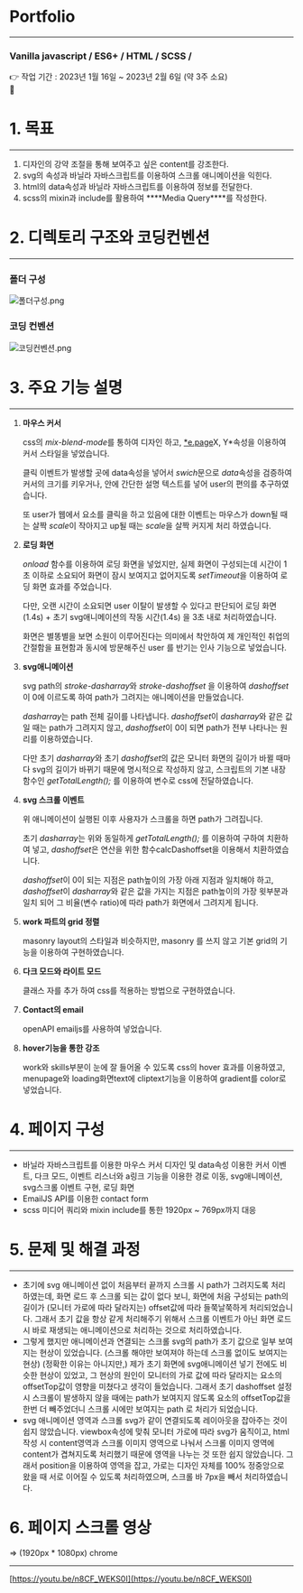 # Portfolio

---

### Vanilla javascript / ES6+ / HTML / SCSS /

<aside>
👉 작업 기간  :  2023년 1월 16일 ~ 2023년 2월 6일 (약 3주 소요)

</aside>

<aside>
🥰

</aside>

# 1. 목표

---

1. 디자인의 강약 조절을 통해 보여주고 싶은 content를 강조한다.
2. svg의 속성과 바닐라 자바스크립트를 이용하여 스크롤 애니메이션을 익힌다.
3. html의 data속성과 바닐라 자바스크립트를 이용하여 정보를 전달한다.
4. scss의 mixin과 include를 활용하여 \***\*Media Query\*\***를 작성한다.

# 2. 디렉토리 구조와 코딩컨벤션

---

### 폴더 구성

![폴더구성.png](./common/images/%ED%8F%B4%EB%8D%94%EA%B5%AC%EC%84%B1.png)

### 코딩 컨벤션

![코딩컨벤션.png](./common/images/%EC%BD%94%EB%94%A9%EC%BB%A8%EB%B2%A4%EC%85%98.png)

# 3. 주요 기능 설명

---

1. **마우스 커서**

   css의 *mix-blend-mode*를 통하여 디자인 하고, [\*e.page](http://e.page)X, Y\*속성을 이용하여 커서 스타일을 넣었습니다.

   클릭 이벤트가 발생할 곳에 data속성을 넣어서 *swich*문으로 *data*속성을 검증하여 커서의 크기를 키우거나, 안에 간단한 설명 텍스트를 넣어 user의 편의를 추구하였습니다.

   또 user가 웹에서 요소를 클릭을 하고 있음에 대한 이벤트는 마우스가 down될 때는 살짝 *scale*이 작아지고 up될 때는 *scale*을 살짝 커지게 처리 하였습니다.

2. **로딩 화면**

   _onload_ 함수를 이용하여 로딩 화면을 넣었지만, 실제 화면이 구성되는데 시간이 1초 이하로 소요되어 화면이 잠시 보여지고 없어지도록 *setTimeout*을 이용하여 로딩 화면 효과를 주었습니다.

   다만, 오랜 시간이 소요되면 user 이탈이 발생할 수 있다고 판단되어 로딩 화면(1.4s) + 초기 svg애니메이션의 작동 시간(1.4s) 을 3초 내로 처리하였습니다.

   화면은 별똥별을 보면 소원이 이루어진다는 의미에서 착안하여 제 개인적인 취업의 간절함을 표현함과 동시에 방문해주신 user 를 반기는 인사 기능으로 넣었습니다.

3. **svg애니메이션**

   svg path의 *stroke-dasharray*와 _stroke-dashoffset_ 을 이용하여 *dashoffset*이 0에 이르도록 하여 path가 그려지는 애니메이션을 만들었습니다.

   *dasharray*는 path 전체 길이를 나타냅니다. *dashoffset*이 *dasharray*와 같은 값일 때는 path가 그려지지 않고, *dashoffset*이 0이 되면 path가 전부 나타나는 원리를 이용하였습니다.

   다만 초기 *dasharray*와 초기 *dashoffset*의 값은 모니터 화면의 길이가 바뀔 때마다 svg의 길이가 바뀌기 때문에 명시적으로 작성하지 않고, 스크립트의 기본 내장 함수인 _getTotalLength();_ 를 이용하여 변수로 css에 전달하였습니다.

4. **svg 스크롤 이벤트**

   위 애니메이션이 실행된 이후 사용자가 스크롤을 하면 path가 그려집니다.

   초기 *dasharray*는 위와 동일하게 _getTotalLength();_ 를 이용하여 구하여 치환하여 넣고, *dashoffset*은 연산을 위한 함수calcDashoffset을 이용해서 치환하였습니다.

   *dashoffset*이 0이 되는 지점은 path높이의 가장 아래 지점과 일치해야 하고, *dashoffset*이 *dasharray*와 같은 값을 가지는 지점은 path높이의 가장 윗부분과 일치 되어 그 비율(변수 ratio)에 따라 path가 화면에서 그려지게 됩니다.

5. **work 파트의 grid 정렬**

   masonry layout의 스타일과 비슷하지만, masonry 를 쓰지 않고 기본 grid의 기능을 이용하여 구현하였습니다.

6. **다크 모드와 라이트 모드**

   클래스 자를 추가 하여 css를 적용하는 방법으로 구현하였습니다.

7. **Contact의 email**

   openAPI emailjs를 사용하여 넣었습니다.

8. **hover기능을 통한 강조**

   work와 skills부분이 눈에 잘 들어올 수 있도록 css의 hover 효과를 이용하였고, menupage와 loading화면text에 cliptext기능을 이용하여 gradient를 color로 넣었습니다.

# 4. 페이지 구성

---

- 바닐라 자바스크립트를 이용한 마우스 커서 디자인 및 data속성 이용한 커서 이벤트, 다크 모드, 이벤트 리스너와 a링크 기능을 이용한 경로 이동, svg애니메이션, svg스크롤 이벤트 구현, 로딩 화면
- EmailJS API를 이용한 contact form
- scss 미디어 쿼리와 mixin include를 통한 1920px ~ 769px까지 대응

# 5. 문제 및 해결 과정

---

- 초기에 svg 애니메이션 없이 처음부터 끝까지 스크롤 시 path가 그려지도록 처리 하였는데, 화면 로드 후 스크롤 되는 값이 없다 보니, 화면에 처음 구성되는 path의 길이가 (모니터 가로에 따라 달라지는) offset값에 따라 들쭉날쭉하게 처리되었습니다.
  그래서 초기 값을 항상 같게 처리해주기 위해서 스크롤 이벤트가 아닌 화면 로드시 바로 재생되는 애니메이션으로 처리하는 것으로 처리하였습니다.
- 그렇게 했지만 애니메이션과 연결되는 스크롤 svg의 path가 초기 값으로 일부 보여지는 현상이 있었습니다. (스크롤 해야만 보여져야 하는데 스크롤 없이도 보여지는 현상)
  (정확한 이유는 아니지만,) 제가 초기 화면에 svg애니메이션 넣기 전에도 비슷한 현상이 있었고, 그 현상의 원인이 모니터의 가로 값에 따라 달라지는 요소의 offsetTop값이 영향을 미쳤다고 생각이 들었습니다.
  그래서 초기 dashoffset 설정 시 스크롤이 발생하지 않을 때에는 path가 보여지지 않도록 요소의 offsetTop값을 한번 더 빼주었더니 스크롤 시에만 보여지는 path 로 처리가 되었습니다.
- svg 애니메이션 영역과 스크롤 svg가 같이 연결되도록 레이아웃을 잡아주는 것이 쉽지 않았습니다. viewbox속성에 맞춰 모니터 가로에 따라 svg가 움직이고, html 작성 시 content영역과 스크롤 이미지 영역으로 나눠서 스크롤 이미지 영역에 content가 겹쳐지도록 처리했기 때문에 영역을 나누는 것 또한 쉽지 않았습니다.
  그래서 position을 이용하여 영역을 잡고, 가로는 디자인 자체를 100% 정중앙으로 왔을 때 서로 이어질 수 있도록 처리하였으며, 스크롤 바 7px을 빼서 처리하였습니다.

# 6. 페이지 스크롤 영상

⇒ (1920px \* 1080px) chrome

---

[https://youtu.be/n8CF_WEKS0I](https://youtu.be/n8CF_WEKS0I)
